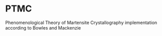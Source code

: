 # PTMC
Phenomenological Theory of Martensite Crystallography implementation according to Bowles and Mackenzie
